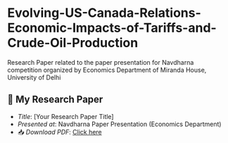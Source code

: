 # Evolving-US-Canada-Relations-Economic-Impacts-of-Tariffs-and-Crude-Oil-Production
Research Paper related to the paper presentation for Navdharna competition organized by Economics Department of Miranda House, University of Delhi
## 📄 My Research Paper  
- *Title*: [Your Research Paper Title]  
- *Presented at*: Navdharna Paper Presentation (Economics Department)  
- 📥 *Download PDF*: [Click here](https://github.com/jahanvishree00/Evolving-US-Canada-Relations-Economic-Impacts-of-Tariffs-and-Crude-Oil-Production/blob/main/Research%20paper.pdf)
